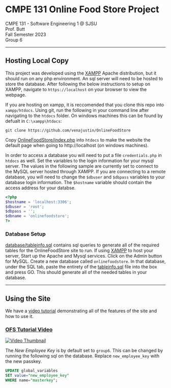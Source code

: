 # CMPE 131 Online Food Store Project

 CMPE 131 - Software Engineering 1 @ SJSU  
 Prof. Butt                               
 Fall Semester 2023                       
 Group 6                                   

---

## Hosting Local Copy
This project was developed using the [XAMPP](https://www.apachefriends.org/) Apache distribution, but it should run on any php environment. An sql server will need to be hosted to store the database. After following the below instructions to setup on XAMPP, navigate to `https://localhost` on your browser to view the webpage.

If you are hosting on xampp, it is reccomended that you clone this repo into `xampp/htdocs`. Using git, run the following in your command line after navigating to the `htdocs` folder. On windows machines this can be found by defualt in `C:\xampp\htdocs`:
```
git clone https://github.com/venajustin/OnlineFoodStore
```

Copy [OnlineFoodStore/index.php](./index.php) into `htdocs` to make the website the default page when going to http://localhost (on windows machines).

In order to access a database you will need to put a file `credentials.php` in `htdocs` as well. Set the variables to the login information for your mysql server. The values in the following sample are currently set to connect to the MySQL server hosted through XAMPP. If you are connecting to a remote database, you will need to change the `$dbuser` and `$dbpass` variables to your database login information. The `$hostname` variable should contain the access address for your databse.
```php credentials.php
<?php
$hostname = 'localhost:3306';
$dbuser = 'root';
$dbpass = '';
$dbname = 'onlinefoodstore';
?>
```



### Database Setup
[database/tableinfo.sql](./database/tableinfo.sql) contains sql queries to generate all of the required tables for the OnlineFoodStore site to run. 
If using [XAMPP](https://www.apachefriends.org/) to host your server, Start up the Apache and Mysql services. Click on the Admin button for MySQL. Create a new database called `onlinefoodstore`. In that database, under the SQL tab, paste the entirety of the [tableinfo.sql](./database/tableinfo.sql) file into the box and press GO. This should generate all of the needed tables in your database.

---

## Using the Site

We have a [video tutorial](https://www.youtube.com/watch?v=8XTxQWse3sw) demonstrating all of the features of the site and how to use it. 
### [OFS Tutorial Video](https://www.youtube.com/watch?v=8XTxQWse3sw)
[![Video Thumbnail](https://img.youtube.com/vi/8XTxQWse3sw/0.jpg)](https://www.youtube.com/watch?v=8XTxQWse3sw)

The _New Employee Key_ is by default set to `group6`. This can be changed by running the following sql on the database. Replace `new_employee_key` with the new passkey.
```sql
UPDATE global_variables
SET value="new_employee_key"
WHERE name="masterkey";
```
